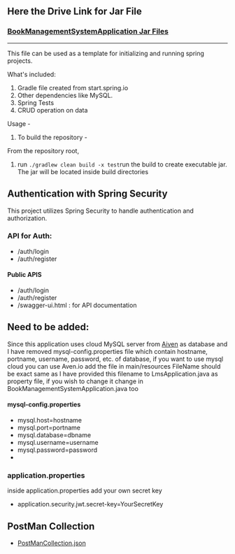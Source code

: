 ## Here the Drive Link for Jar File

### [BookManagementSystemApplication Jar Files](https://drive.google.com/drive/folders/1533BNgAUHKpfal2l-Np3aKTwnE1y20HI?usp=sharing)

---

This file can be used as a template for initializing and running spring projects.

What's included:

1. Gradle file created from start.spring.io
2. Other dependencies like MySQL.
3. Spring Tests
4. CRUD operation on data

Usage -

1. To build the repository -

From the repository root,

1. run `./gradlew clean build -x test`run the build to create executable jar. The jar will be located inside build directories

## Authentication with Spring Security

This project utilizes Spring Security to handle authentication and authorization.

### API for Auth:

- /auth/login
- /auth/register

#### Public APIS

- /auth/login
- /auth/register
- /swagger-ui.html : for API documentation

## Need to be added:

Since this application uses cloud MySQL server from [Aiven](https://aiven.io) as database and I have removed mysql-config.properties file which contain hostname, portname, username, password, etc. of database, if you want to use mysql cloud you can use Aven.io add the file in main/resources
FileName should be exact same as I have provided this filename to LmsApplication.java as property file, if you wish to change it change in BookManagementSystemApplication.java too

#### mysql-config.properties

- mysql.host=hostname
- mysql.port=portname
- mysql.database=dbname
- mysql.username=username
- mysql.password=password
-

### application.properties

inside application.properties add your own secret key

- application.security.jwt.secret-key=YourSecretKey

## PostMan Collection

- [PostManCollection.json](https://github.com/kunaljs-sudo/BookRentalManagement/blob/main/BookManagementSystem.postman_collection.json)

